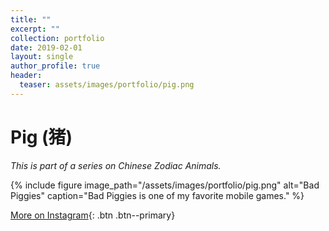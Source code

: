 ```yaml
---
title: ""
excerpt: ""
collection: portfolio
date: 2019-02-01
layout: single
author_profile: true
header:
  teaser: assets/images/portfolio/pig.png
---
```


# Pig (猪)

_This is part of a series on Chinese Zodiac Animals._

{% include figure image_path="/assets/images/portfolio/pig.png" alt="Bad Piggies" caption="Bad Piggies is one of my favorite mobile games." %}

[More on Instagram](https://instagram.com/bykfrankc){: .btn .btn--primary}